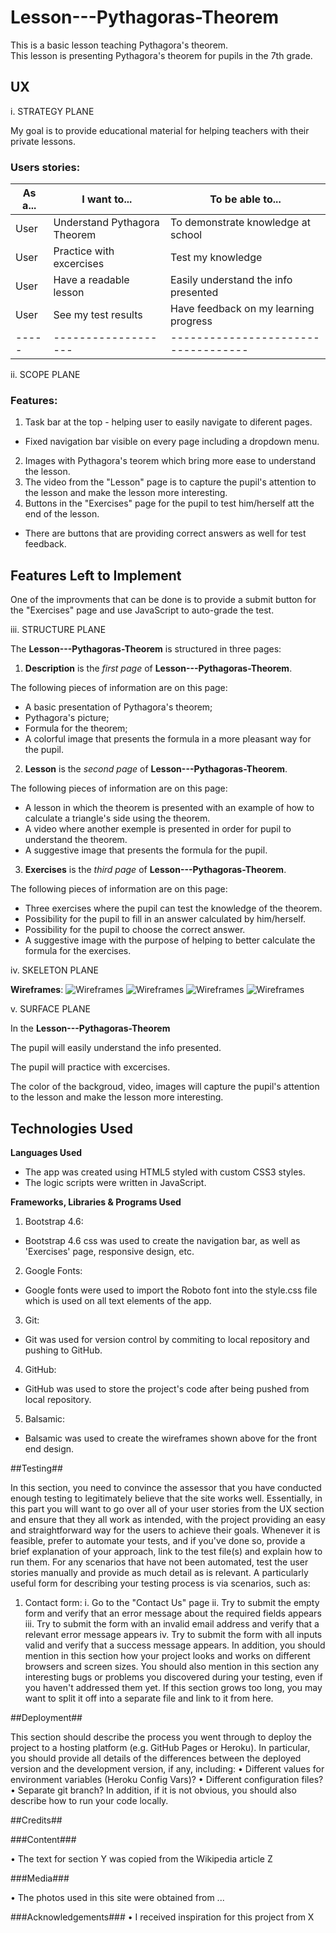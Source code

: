 # Lesson---Pythagoras-Theorem #

This is a basic lesson teaching Pythagora's theorem.
<br>
This lesson is presenting Pythagora's theorem for pupils in the 7th grade.

## UX ##

i. STRATEGY PLANE

My goal is to provide educational material for helping teachers with their private lessons.

### Users stories: ###

As a... | I want to... | To be able to...
---------|--------------|--------------
User | Understand Pythagora Theorem | To demonstrate knowledge at school
User | Practice with excercises | Test my knowledge
User | Have a readable lesson | Easily understand the info presented
User | See my test results | Have feedback on my learning progress
----- |-------------------| -----------------------------------
   
ii. SCOPE PLANE

### Features: ###

1. Task bar at the top - helping user to easily navigate to diferent pages.
* Fixed navigation bar visible on every page including a dropdown menu.
2. Images with Pythagora's teorem which bring more ease to understand the lesson.
3. The video from the "Lesson" page is to capture the pupil's attention to the lesson and make the lesson more interesting.
4. Buttons in the "Exercises" page for the pupil to test him/herself  att the end of the lesson. 
* There are buttons that are providing correct answers as well for test feedback.

## Features Left to Implement ##

One of the improvments that can be done is to provide a submit button for the "Exercises" page and use JavaScript to auto-grade the test.

iii. STRUCTURE PLANE

The **Lesson---Pythagoras-Theorem** is structured in three pages:

1. **Description** is the *first page* of **Lesson---Pythagoras-Theorem**. 

The following pieces of information are on this page:
* A basic presentation of Pythagora's theorem;
* Pythagora's picture;
* Formula for the theorem;
* A colorful image that presents the formula in a more pleasant way for the pupil.

2. **Lesson** is the *second page* of **Lesson---Pythagoras-Theorem**.

The following pieces of information are on this page:

* A lesson in which the theorem is presented with an example of how to calculate a triangle's side using the theorem.
* A video where another exemple is presented in order for pupil to understand the theorem.
* A suggestive image that presents the formula for the pupil.

3. **Exercises** is the *third page* of **Lesson---Pythagoras-Theorem**.

The following pieces of information are on this page:

* Three exercises where the pupil can test the knowledge of the theorem.
* Possibility for the pupil to fill in an answer calculated by him/herself.
* Possibility for the pupil to choose the correct answer.
* A suggestive image with the purpose of helping to better calculate the formula for the exercises.

iv. SKELETON PLANE

**Wireframes**:
![Wireframes](assets/wireframes/first_page_description.png)
![Wireframes](assets/wireframes/second_page_lesson.png)
![Wireframes](assets/wireframes/third_page_exercises.png)
![Wireframes](assets/wireframes/mobiletablet.png)

v. SURFACE PLANE

In the **Lesson---Pythagoras-Theorem**

The pupil will easily understand the info presented.

The pupil will practice with excercises.

The color of the backgroud, video, images will capture the pupil's attention to the lesson and make the lesson more interesting.


## Technologies Used ##

**Languages Used**

* The app was created using HTML5 styled with custom CSS3 styles.
* The logic scripts were written in JavaScript.

**Frameworks, Libraries & Programs Used**

1. Bootstrap 4.6:
* Bootstrap 4.6 css was used to create the navigation bar, as well as 'Exercises' page, responsive design, etc.
2. Google Fonts:
* Google fonts were used to import the Roboto font into the style.css file which is used on all text elements of the app.
3. Git:
* Git was used for version control by commiting to local repository and pushing to GitHub.
4. GitHub:
* GitHub was used to store the project's code after being pushed from local repository.
5. Balsamic:
* Balsamic was used to create the wireframes shown above for the front end design.


##Testing##

In this section, you need to convince the assessor that you have conducted enough testing to legitimately believe that the site works well. Essentially, in this part you will want to go over all of your user stories from the UX section and ensure that they all work as intended, with the project providing an easy and straightforward way for the users to achieve their goals.
Whenever it is feasible, prefer to automate your tests, and if you've done so, provide a brief explanation of your approach, link to the test file(s) and explain how to run them.
For any scenarios that have not been automated, test the user stories manually and provide as much detail as is relevant. A particularly useful form for describing your testing process is via scenarios, such as:
1.	Contact form:
i.	Go to the "Contact Us" page
ii.	Try to submit the empty form and verify that an error message about the required fields appears
iii.	Try to submit the form with an invalid email address and verify that a relevant error message appears
iv.	Try to submit the form with all inputs valid and verify that a success message appears.
In addition, you should mention in this section how your project looks and works on different browsers and screen sizes.
You should also mention in this section any interesting bugs or problems you discovered during your testing, even if you haven't addressed them yet.
If this section grows too long, you may want to split it off into a separate file and link to it from here.

##Deployment##

This section should describe the process you went through to deploy the project to a hosting platform (e.g. GitHub Pages or Heroku).
In particular, you should provide all details of the differences between the deployed version and the development version, if any, including:
•	Different values for environment variables (Heroku Config Vars)?
•	Different configuration files?
•	Separate git branch?
In addition, if it is not obvious, you should also describe how to run your code locally.

##Credits##

###Content###

•	The text for section Y was copied from the Wikipedia article Z

###Media###

•	The photos used in this site were obtained from ...

###Acknowledgements###
•	I received inspiration for this project from X



